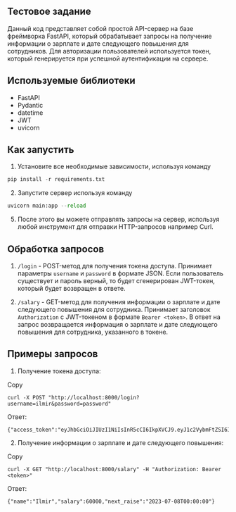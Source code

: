 
## Тестовое задание

Данный код представляет собой простой API-сервер на базе фреймворка FastAPI, который обрабатывает запросы на получение информации о зарплате и дате следующего повышения для сотрудников. Для авторизации пользователей используется токен, который генерируется при успешной аутентификации на сервере.

## Используемые библиотеки

-   FastAPI
-   Pydantic
-   datetime
-   JWT
-   uvicorn

## Как запустить

1.  Установите все необходимые зависимости, используя команду 
```python
pip install -r requirements.txt
```
2.  Запустите сервер используя команду 
```python
uvicorn main:app --reload
```
5.  После этого вы можете отправлять запросы на сервер, используя любой инструмент для отправки HTTP-запросов например Curl.

## Обработка запросов

1.  `/login`  - POST-метод для получения токена доступа. Принимает параметры  `username`  и  `password`  в формате JSON. Если пользователь существует и пароль верный, то будет сгенерирован JWT-токен, который будет возвращен в ответе.
    
2.  `/salary`  - GET-метод для получения информации о зарплате и дате следующего повышения для сотрудника. Принимает заголовок  `Authorization`  с JWT-токеном в формате  `Bearer <token>`. В ответ на запрос возвращается информация о зарплате и дате следующего повышения для сотрудника, указанного в токене.
    

## Примеры запросов

1.  Получение токена доступа:

Copy

```
curl -X POST "http://localhost:8000/login?username=ilmir&password=password" 
```

Ответ:



```
{"access_token":"eyJhbGciOiJIUzI1NiIsInR5cCI6IkpXVCJ9.eyJ1c2VybmFtZSI6ImlsbWlyIiwiZXhwIjoxNjg1Nzg5NTcyfQ.Hmvz_sxaPaYkIohRkY27QT41BFmiQTc0Zwavckg2SHI","token_type":"bearer"}

```

2.  Получение информации о зарплате и дате следующего повышения:

Copy

```
curl -X GET "http://localhost:8000/salary" -H "Authorization: Bearer <token>"
```

Ответ:

```
{"name":"Ilmir","salary":60000,"next_raise":"2023-07-08T00:00:00"}
```
